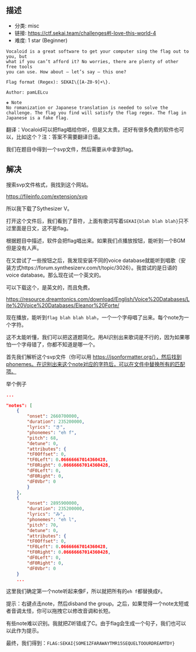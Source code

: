 ## 描述

- 分类: misc
- 链接: https://ctf.sekai.team/challenges#I-love-this-world-4
- 难度: 1 star (Beginner)

```
Vocaloid is a great software to get your computer sing the flag out to you, but 
what if you can’t afford it? No worries, there are plenty of other free tools 
you can use. How about — let’s say — this one?

Flag format (Regex): SEKAI\{[A-Z0-9]+\}.

Author: pamLELcu

❖ Note
No romanization or Japanese translation is needed to solve the challenge. The flag you find will satisfy the flag regex. The flag in Japanese is a fake flag.
```

翻译：Vocaloid可以把flag唱给你听，但是又太贵。还好有很多免费的软件也可以，比如这个？注：答案不需要翻译日语。

我们在题目中得到一个svp文件，然后需要从中拿到flag。

## 解决

搜索svp文件格式，我找到这个网站。

https://fileinfo.com/extension/svp

所以我下载了Sythesizer V。

打开这个文件后，我们看到了音符，上面有歌词写着`SEKAI{blah blah blah}`只不过里面是日文，这不是flag。

根据题目中描述，软件会把flag唱出来。如果我们点播放按钮，能听到一个BGM但是没有人声。

在又尝试了一些按钮之后，我发现安装不同的voice database就能听到唱歌（安装方式https://forum.synthesizerv.com/t/topic/3026）。我尝试的是日语的voice database。那么现在试一个英文的。

可以下载这个，是英文的，而且免费。

https://resource.dreamtonics.com/download/English/Voice%20Databases/Lite%20Voice%20Databases/Eleanor%20Forte/

现在播放，能听到`flag blah blah blah`，一个一个字母唱了出来。每个note为一个字符。

这不太能听懂，我们可以把这道题简化。用AI识别出来歌词是不行的，因为如果哪怕一个字母错了，你都不知道是哪一个。

首先我们解析这个svp文件（你可以用 https://jsonformatter.org/），然后找到phonemes。在识别出来这个note对应的字符后，可以在文件中替换所有的匹配项。

举个例子

```json
...

"notes": [
    {
        "onset": 2660700000,
        "duration": 235200000,
        "lyrics": "き",
        "phonemes": "eh f",
        "pitch": 68,
        "detune": 0,
        "attributes": {
        "tF0Offset": 0,
        "tF0Left": 0.06666667014360428,
        "tF0Right": 0.06666667014360428,
        "dF0Left": 0,
        "dF0Right": 0,
        "dF0Vbr": 0
        }
    },
    {
        "onset": 2895900000,
        "duration": 235200000,
        "lyrics": "み",
        "phonemes": "eh l",
        "pitch": 70,
        "detune": 0,
        "attributes": {
        "tF0Offset": 0,
        "tF0Left": 0.06666667014360428,
        "tF0Right": 0.06666667014360428,
        "dF0Left": 0,
        "dF0Right": 0,
        "dF0Vbr": 0
    }
    ...
```

这里我们确定第一个note听起来像F，所以就把所有的`eh f`都替换成`F`。

提示：右键点击note，然后disband the group。之后，如果觉得一个note太短或者音调太怪，你可以拖拽它以修改音调和长短。

有些note难以识别。我就把Z听错成了C。由于flag会生成一个句子，我们也可以以此作为提示。

最终，我们得到：`FLAG:SEKAI{SOME1ZFARAWAYTMR15SEQUELTOOURDREAMTDY}`
